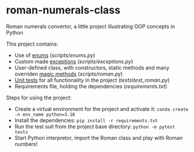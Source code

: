 # roman-numerals-class
Roman numerals convertor, a little project illustrating OOP concepts in Python

This project contains:
- Use of [enums](https://docs.python.org/3/library/enum.html) (_scripts/enums.py_)
- Custom made [exceptions](https://docs.python.org/3/tutorial/errors.html) (_scripts/exceptions.py_)
- User-defined class, with constructors, static methods and many overriden [magic methods](https://docs.python.org/3/reference/datamodel.html) (_scripts/roman.py_)
- [Unit tests](https://docs.pytest.org/en/7.0.x/) for all functionality in the project (_tests\test_roman.py_)
- Requirements file, holding the dependencies (_requirements.txt_)

Steps for using the project:
- Create a virtual environment for the project and activate it: `conda create -n env_name python=3.10`
- Install the dependencies: `pip install -r requirements.txt`
- Run the test suit from the project base directory: `python -m pytest tests`
- Start Python interpretor, import the Roman class and play with Roman numbers!
